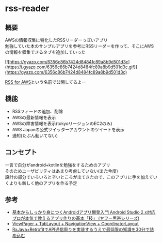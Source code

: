# rss-reader
## 概要
AWSの情報収集に特化したRSSリーダーっぽいアプリ  
勉強していた本のサンプルアプリを参考にRSSリーダーを作って、そこにAWSの情報を収集できるタブを追加していった

[![https://gyazo.com/6356c86b7424d8484fc89a8b9d501d3c](https://i.gyazo.com/6356c86b7424d8484fc89a8b9d501d3c.gif)](https://gyazo.com/6356c86b7424d8484fc89a8b9d501d3c)

[RSS for AWS](https://play.google.com/store/apps/details?id=com.sugosumadesu.buntafujikawa.rssreader)という名前で公開してるよー


## 機能
- RSSフィードの追加、削除
- AWSの最新情報を表示
- AWSの障害情報を表示(tokyoリージョンのEC2のみ)
- AWS Japanの公式ツイッターアカウントのツイートを表示
- 通知(たぶん動いてない)

## コンセプト
一言で自分がandroid+kotlinを勉強をするためのアプリ  
そのためユーザビリティはあまり考慮していない(また今度)  
設計の部分でいろいろと辛いところが出てきたので、このアプリに手を加えていくよりも新しく他のアプリを作る予定

## 参考
- [基本からしっかり身につくAndroidアプリ開発入門 Android Studio 2.x対応 プロが本気で教えるアプリ作りの基本「技」 (ヤフー黒帯シリーズ)](https://www.amazon.co.jp/%E5%9F%BA%E6%9C%AC%E3%81%8B%E3%82%89%E3%81%97%E3%81%A3%E3%81%8B%E3%82%8A%E8%BA%AB%E3%81%AB%E3%81%A4%E3%81%8FAndroid%E3%82%A2%E3%83%97%E3%83%AA%E9%96%8B%E7%99%BA%E5%85%A5%E9%96%80-Android-Studio-%E3%83%97%E3%83%AD%E3%81%8C%E6%9C%AC%E6%B0%97%E3%81%A7%E6%95%99%E3%81%88%E3%82%8B%E3%82%A2%E3%83%97%E3%83%AA%E4%BD%9C%E3%82%8A%E3%81%AE%E5%9F%BA%E6%9C%AC%E3%80%8C%E6%8A%80%E3%80%8D-%E3%83%A4%E3%83%95%E3%83%BC%E9%BB%92%E5%B8%AF%E3%82%B7%E3%83%AA%E3%83%BC%E3%82%BA/dp/4797384506/ref=pd_sim_14_1?_encoding=UTF8&psc=1&refRID=P6W64G9AMD5CCXPTZ0JP)
- [ViewPager + TabLayout + NavigationView + CoordinatorLayout](https://qiita.com/Yuki_Yamada/items/50e45252cfdf76731811)
- [RxJava+RetrofitでAPI通信周りを実装するうえで最低限の知識を30分で詰め込む](https://qiita.com/FumihikoSHIROYAMA/items/201536d9b45ef21b6bc7)